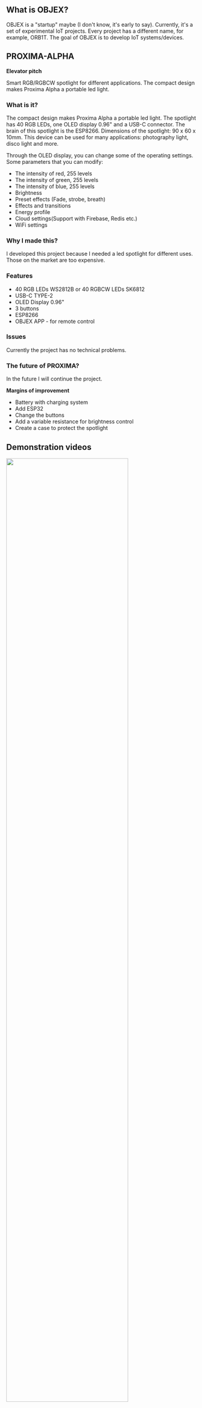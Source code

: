 ## What is OBJEX?
OBJEX is a "startup" maybe (I don't know, it's early to say). 
Currently, it's a set of experimental IoT projects. Every project has a different name, for example, ORB1T.
The goal of OBJEX is to develop IoT systems/devices.

## PROXIMA-ALPHA

**Elevator pitch**

Smart RGB/RGBCW spotlight for different applications. The compact design makes Proxima Alpha a portable led light.

### What is it?
The compact design makes Proxima Alpha a portable led light. The spotlight has 40 RGB LEDs, one OLED display 0.96" and a USB-C connector.
The brain of this spotlight is the ESP8266. Dimensions of the spotlight: 90 x 60 x 10mm.
This device can be used for many applications:
photography light, disco light and more.

Through the OLED display, you can change some of the operating settings.
Some parameters that you can modify:
- The intensity of red, 255 levels
- The intensity of green, 255 levels
- The intensity of blue, 255 levels
- Brightness
- Preset effects (Fade, strobe, breath)
- Effects and transitions
- Energy profile
- Cloud settings(Support with Firebase, Redis etc.)
- WiFi settings


### Why I made this?
I developed this project because I needed a led spotlight for different uses. Those on the market are too expensive.

### Features

- 40 RGB LEDs WS2812B or 40 RGBCW LEDs SK6812
- USB-C TYPE-2
- OLED Display 0.96"
- 3 buttons
- ESP8266
- OBJEX APP - for remote control

### Issues
Currently the project has no technical problems.

### The future of PROXIMA?
In the future I will continue the project.

**Margins of improvement**

- Battery with charging system
- Add ESP32
- Change the buttons
- Add a variable resistance for brightness control
- Create a case to protect the spotlight

## Demonstration videos
[<img src="https://img.youtube.com/vi/qUjyKaQ7cE4&t/maxresdefault.jpg" width="80%">](https://youtu.be/qUjyKaQ7cE4&t)

